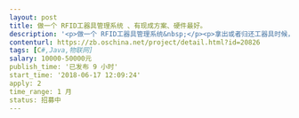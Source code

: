 ```yaml
---                
layout: post       
title: 做一个 RFID工器具管理系统 、有现成方案、硬件最好。           
description: '<p>做一个 RFID工器具管理系统&nbsp;</p><p>拿出或者归还工器具时候，经过库房门口。在门口RFID识别相关物件。实现借出和归还。</p><p><br></p><p>有现成方案、硬件最好。</p><p><br></p><p>C#写的优先。其他语言也可以</p><p>BS  CS都可以</p><p><br></p><p>需要了解其他信息可以联系 653六67</p>'     
contenturl: https://zb.oschina.net/project/detail.html?id=20826      
tags: [C#,Java,物联网]            
salary: 10000-50000元          
publish_time: '已发布 9 小时'         
start_time: '2018-06-17 12:09:24'           
apply: 2                   
time_range: 1 月              
status: 招募中                  
---                 
```

